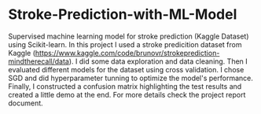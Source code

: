 # Stroke-Prediction-with-ML-Model
Supervised machine learning model for stroke prediction (Kaggle Dataset) using Scikit-learn. 
In this project I used a stroke predicition dataset from Kaggle (https://www.kaggle.com/code/brunovr/strokeprediction-mindtherecall/data). I did some data exploration and data cleaning. Then I evaluated different models for the dataset using cross validation. I chose SGD and did hyperparameter tunning to optimize the model's performance. Finally, I constructed a confusion matrix highlighting the test results and created a little demo at the end.
For more details check the project report document.

 
